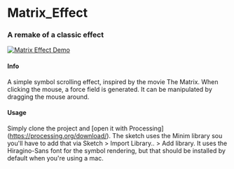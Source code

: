 # Matrix_Effect

### A remake of a classic effect
[![Matrix Effect Demo](https://pasteboard.co/HVtJxni.png)](https://www.youtube.com/watch?v=CxxsnXCyKQQ)

#### Info
A simple symbol scrolling effect, inspired by the movie The Matrix. When clicking the mouse, a force field is generated. It can be manipulated by dragging the mouse around.

#### Usage
Simply clone the project and [open it with Processing] (https://processing.org/download/). 
The sketch uses the Minim library sou you'll have to add that via Sketch > Import Library.. > Add library. 
It uses the Hiragino-Sans font for the symbol rendering, but that should be installed by default when you're using a mac.
